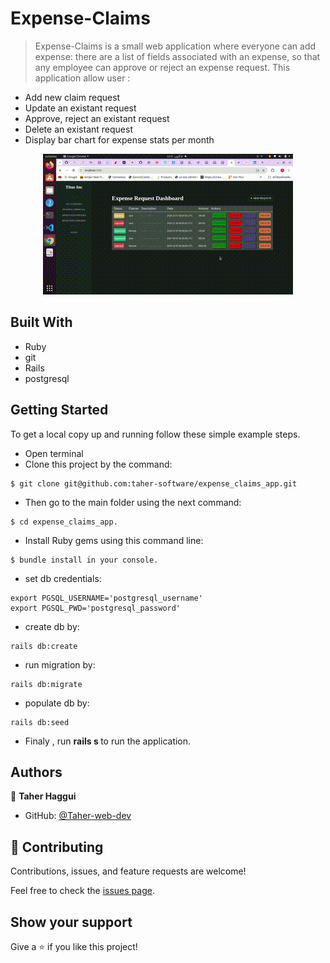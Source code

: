 #   Expense-Claims

>  Expense-Claims is a small web application where everyone can add expense: there are  a list of fields  associated with an expense, so that any employee can approve or reject an expense request.
This application allow user :

   - Add new claim request
   - Update an existant request
   - Approve, reject an existant request
   - Delete an existant request
   - Display bar chart for expense stats per month

<p align="center">
  <img src="./app/assets/images/app.gif">
</p>


## Built With
- Ruby
- git
- Rails
- postgresql


## Getting Started

To get a local copy up and running follow these simple example steps.
- Open terminal
- Clone this project by the command: 

```
$ git clone git@github.com:taher-software/expense_claims_app.git
```

- Then go to the main folder using the next command:

```
$ cd expense_claims_app.
```
- Install Ruby gems using this command line:

```
$ bundle install in your console.
```

- set db credentials: 
```
export PGSQL_USERNAME='postgresql_username'
export PGSQL_PWD='postgresql_password'
```
- create db by: 
```
rails db:create
```
- run migration by: 
```
rails db:migrate
```
- populate db by: 
```
rails db:seed
```
- Finaly , run <b> rails s </b> to run the application.

## Authors

👤 **Taher Haggui**

- GitHub: [@Taher-web-dev](https://github.com/Taher-web-dev)

## 🤝 Contributing

Contributions, issues, and feature requests are welcome!

Feel free to check the [issues page](../../issues/).

## Show your support

Give a ⭐️ if you like this project!

